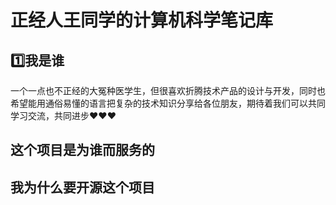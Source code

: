 # 正经人王同学的计算机科学笔记库

## 1️⃣我是谁

一个一点也不正经的大冤种医学生，但很喜欢折腾技术产品的设计与开发，同时也希望能用通俗易懂的语言把复杂的技术知识分享给各位朋友，期待着我们可以共同学习交流，共同进步❤️❤️❤️

## 这个项目是为谁而服务的

## 我为什么要开源这个项目
